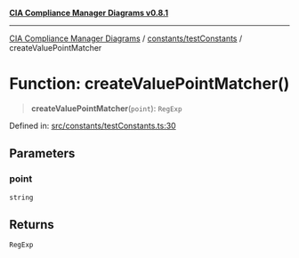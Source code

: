 [**CIA Compliance Manager Diagrams v0.8.1**](../../../README.md)

***

[CIA Compliance Manager Diagrams](../../../modules.md) / [constants/testConstants](../README.md) / createValuePointMatcher

# Function: createValuePointMatcher()

> **createValuePointMatcher**(`point`): `RegExp`

Defined in: [src/constants/testConstants.ts:30](https://github.com/Hack23/cia-compliance-manager/blob/4236f4375d9cfb0505c191818eeb5443ec527132/src/constants/testConstants.ts#L30)

## Parameters

### point

`string`

## Returns

`RegExp`
